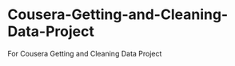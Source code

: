 Cousera-Getting-and-Cleaning-Data-Project
=========================================

For Cousera Getting and Cleaning Data Project
